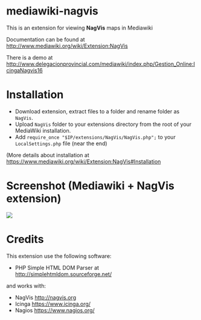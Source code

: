 # mediawiki-nagvis

This is an extension for viewing **NagVis** maps in Mediawiki

Documentation can be found at http://www.mediawiki.org/wiki/Extension:NagVis

There is a demo at http://www.delegacionprovincial.com/mediawiki/index.php/Gestion_Online:IcingaNagvis16

# Installation

- Download extension, extract files to a folder and rename folder as `NagVis`.
- Upload `NagVis` folder to your extensions directory from the root of your MediaWiki installation.
- Add `require_once "$IP/extensions/NagVis/NagVis.php";` to your `LocalSettings.php` file (near the end)

(More details about installation at https://www.mediawiki.org/wiki/Extension:NagVis#Installation

# Screenshot (Mediawiki + NagVis extension)
![](https://upload.wikimedia.org/wikipedia/mediawiki/1/14/NagVis_Header.png)

# Credits
This extension use the following software:
- PHP Simple HTML DOM Parser at http://simplehtmldom.sourceforge.net/

and works with:
- NagVis http://nagvis.org
- Icinga https://www.icinga.org/
- Nagios https://www.nagios.org/
